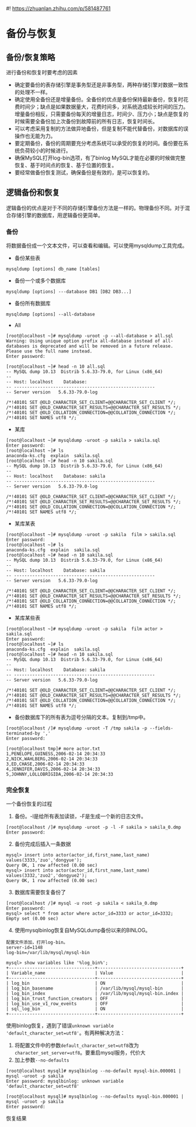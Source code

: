 #! https://zhuanlan.zhihu.com/p/581487761
# 备份与恢复

## 备份/恢复策略
进行备份和恢复时要考虑的因素
- 确定要备份的表存储引擎是事务型还是非事务型，两种存储引擎对数据一致性的处理不一样。
- 确定使用全备份还是增量备份。全备份的优点是备份保持最新备份，恢复时花费时间少；缺点是如果数据量大，花费时间多，对系统造成较长时间的压力。增量备份相反，只需要备份每天的增量日志，时间少、压力小；缺点是恢复的时候需要全备份加上次备份到故障前的所有日志，恢复时间长。
- 可以考虑采用复制的方法做异地备份，但是复制不能代替备份，对数据库的误操作也无能为力。
- 要定期备份，备份的周期要充分考虑系统可以承受的恢复的时间。备份要在系统负荷较小的时候进行。
- 确保MySQL打开log-bin选项，有了binlog MySQL才能在必要的时候做完整恢复、基于时间点的恢复、基于位置的恢复。
- 要经常做备份恢复测试，确保备份是有效的，是可以恢复的。
## 逻辑备份和恢复
逻辑备份的优点是对于不同的存储引擎备份方法是一样的。物理备份不同。对于混合存储引擎的数据库，用逻辑备份更简单。
### 备份
将数据备份成一个文本文件，可以查看和编辑。可以使用mysqldump工具完成。
- 备份某些表
```
mysqldump [options] db_name [tables]
```
- 备份一个或多个数据库
```
mysqldump [options] ---database DB1 [DB2 DB3...]
```
- 备份所有数据库
```
mysqldump [options] --all-database
```
- All
```
[root@localhost ~]# mysqldump -uroot -p --all-database > all.sql
Warning: Using unique option prefix all-database instead of all-databases is deprecated and will be removed in a future release. Please use the full name instead.
Enter password: 

[root@localhost ~]# head -n 10 all.sql 
-- MySQL dump 10.13  Distrib 5.6.33-79.0, for Linux (x86_64)
--
-- Host: localhost    Database: 
-- ------------------------------------------------------
-- Server version	5.6.33-79.0-log

/*!40101 SET @OLD_CHARACTER_SET_CLIENT=@@CHARACTER_SET_CLIENT */;
/*!40101 SET @OLD_CHARACTER_SET_RESULTS=@@CHARACTER_SET_RESULTS */;
/*!40101 SET @OLD_COLLATION_CONNECTION=@@COLLATION_CONNECTION */;
/*!40101 SET NAMES utf8 */;

```
- 某库
```
[root@localhost ~]# mysqldump -uroot -p sakila > sakila.sql
Enter password: 
[root@localhost ~]# ls
anaconda-ks.cfg  explain  sakila.sql
[root@localhost ~]# head -n 10 sakila.sql 
-- MySQL dump 10.13  Distrib 5.6.33-79.0, for Linux (x86_64)
--
-- Host: localhost    Database: sakila
-- ------------------------------------------------------
-- Server version	5.6.33-79.0-log

/*!40101 SET @OLD_CHARACTER_SET_CLIENT=@@CHARACTER_SET_CLIENT */;
/*!40101 SET @OLD_CHARACTER_SET_RESULTS=@@CHARACTER_SET_RESULTS */;
/*!40101 SET @OLD_COLLATION_CONNECTION=@@COLLATION_CONNECTION */;
/*!40101 SET NAMES utf8 */;
```
- 某库某表
```
[root@localhost ~]# mysqldump -uroot -p sakila  film > sakila.sql
Enter password: 
[root@localhost ~]# ls
anaconda-ks.cfg  explain  sakila.sql
[root@localhost ~]# head -n 10 sakila.sql 
-- MySQL dump 10.13  Distrib 5.6.33-79.0, for Linux (x86_64)
--
-- Host: localhost    Database: sakila
-- ------------------------------------------------------
-- Server version	5.6.33-79.0-log

/*!40101 SET @OLD_CHARACTER_SET_CLIENT=@@CHARACTER_SET_CLIENT */;
/*!40101 SET @OLD_CHARACTER_SET_RESULTS=@@CHARACTER_SET_RESULTS */;
/*!40101 SET @OLD_COLLATION_CONNECTION=@@COLLATION_CONNECTION */;
/*!40101 SET NAMES utf8 */;
```
- 某库某些表
```
[root@localhost ~]# mysqldump -uroot -p sakila  film actor > sakila.sql
Enter password: 
[root@localhost ~]# ls
anaconda-ks.cfg  explain  sakila.sql
[root@localhost ~]# head -n 10 sakila.sql 
-- MySQL dump 10.13  Distrib 5.6.33-79.0, for Linux (x86_64)
--
-- Host: localhost    Database: sakila
-- ------------------------------------------------------
-- Server version	5.6.33-79.0-log

/*!40101 SET @OLD_CHARACTER_SET_CLIENT=@@CHARACTER_SET_CLIENT */;
/*!40101 SET @OLD_CHARACTER_SET_RESULTS=@@CHARACTER_SET_RESULTS */;
/*!40101 SET @OLD_COLLATION_CONNECTION=@@COLLATION_CONNECTION */;
/*!40101 SET NAMES utf8 */;

```
- 备份数据库下的所有表为逗号分隔的文本。复制到/tmp中。
```
[root@localhost /]# mysqldump -uroot -T /tmp sakila -p --fields-terminated-by ','
Enter password: 

[root@localhost tmp]# more actor.txt 
1,PENELOPE,GUINESS,2006-02-14 20:34:33
2,NICK,WAHLBERG,2006-02-14 20:34:33
3,ED,CHASE,2006-02-14 20:34:33
4,JENNIFER,DAVIS,2006-02-14 20:34:33
5,JOHNNY,LOLLOBRIGIDA,2006-02-14 20:34:33
```
### 完全恢复
一个备份恢复的过程
1. 备份。-l是给所有表加读锁，-F是生成一个新的日志文件。
```
[root@localhost /]# mysqldump -uroot -p -l -F sakila > sakila_0.dmp
Enter password: 
```
2. 备份完成后插入一条数据
```
mysql> insert into actor(actor_id,first_name,last_name) values(3333,'zuo','dongyue');
Query OK, 1 row affected (0.00 sec)
mysql> insert into actor(actor_id,first_name,last_name) values(3332,'zuo2','dongyue2');
Query OK, 1 row affected (0.00 sec)
```
3. 数据库需要恢复备份了
```
[root@localhost /]# mysql -u root -p sakila < sakila_0.dmp
Enter password: 
mysql> select * from actor where actor_id=3333 or actor_id=3332;
Empty set (0.00 sec)
```
4. 使用mysqlbinlog恢复自MySQLdump备份以来的BINLOG。
```
配置文件添加，打开log-bin。
server-id=1148
log-bin=/var/lib/mysql/mysql-bin

mysql> show variables like '%log_bin%';
+---------------------------------+--------------------------------+
| Variable_name                   | Value                          |
+---------------------------------+--------------------------------+
| log_bin                         | ON                             |
| log_bin_basename                | /var/lib/mysql/mysql-bin       |
| log_bin_index                   | /var/lib/mysql/mysql-bin.index |
| log_bin_trust_function_creators | OFF                            |
| log_bin_use_v1_row_events       | OFF                            |
| sql_log_bin                     | ON                             |
+---------------------------------+--------------------------------+
```
使用binlog恢复，遇到了错误`unknown variable 'default_character_set=utf8'`。有两种解决方法：
1. 将配置文件中的参数`default_character_set=utf8`改为`character_set_server=utf8`。要重启mysql服务，代价大
2. 加上参数`--no-defaults`
```
[root@localhost mysql]# mysqlbinlog --no-default mysql-bin.000001 | mysql -uroot -p sakila
Enter password: mysqlbinlog: unknown variable 'default_character_set=utf8'

[root@localhost mysql]# mysqlbinlog --no-defaults mysql-bin.000001 | mysql -uroot -p sakila
Enter password: 
```
恢复结果
```

```
